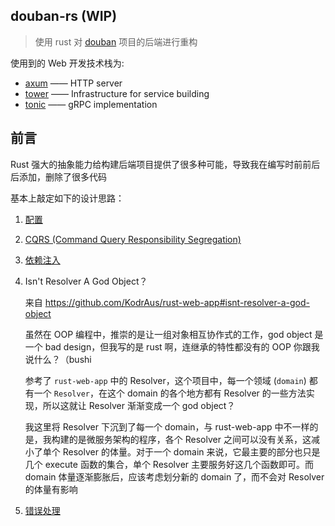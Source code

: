 ## douban-rs (WIP) 

> 使用 rust 对 [douban](https://github.com/mouse-douban/douban-web) 项目的后端进行重构

使用到的 Web 开发技术栈为:

- [axum](https://github.com/tokio-rs/axum) —— HTTP server
- [tower](https://github.com/tower-rs/tower) —— Infrastructure for service building
- [tonic](https://github.com/hyperium/tonic) —— gRPC implementation

## 前言

Rust 强大的抽象能力给构建后端项目提供了很多种可能，导致我在编写时前前后后添加，删除了很多代码

基本上敲定如下的设计思路：

1. [配置](./design-pattern/配置.md)

2. [CQRS (Command Query Responsibility Segregation)](./design-pattern/CQRS.md)

3. [依赖注入](./design-pattern/依赖注入.md)

4. Isn't Resolver A God Object？

   来自 https://github.com/KodrAus/rust-web-app#isnt-resolver-a-god-object 
   
   虽然在 OOP 编程中，推崇的是让一组对象相互协作式的工作，god object 是一个 bad design，但我写的是 rust 啊，连继承的特性都没有的 OOP 你跟我说什么？（bushi
   
   参考了 `rust-web-app` 中的 Resolver，这个项目中，每一个领域 (`domain`) 都有一个 `Resolver`，在这个 domain 的各个地方都有 Resolver 的一些方法实现，所以这就让 Resolver 渐渐变成一个 god object？
   
   我这里将 Resolver 下沉到了每一个 domain，与 rust-web-app 中不一样的是，我构建的是微服务架构的程序，各个 Resolver 之间可以没有关系，这减小了单个 Resolver 的体量。对于一个 domain 来说，它最主要的部分也只是几个 execute 函数的集合，单个 Resolver 主要服务好这几个函数即可。而 domain 体量逐渐膨胀后，应该考虑划分新的 domain 了，而不会对 Resolver 的体量有影响
   
5. [错误处理](./design-pattern/错误处理.md)

   

